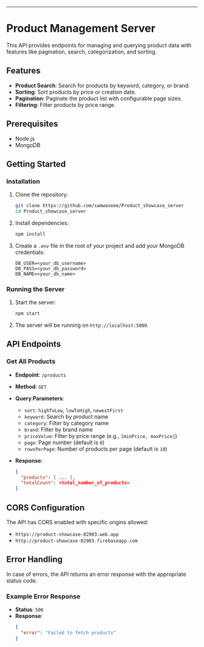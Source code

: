 
---

# Product Management Server

This API provides endpoints for managing and querying product data with features like pagination, search, categorization, and sorting.

## Features

- **Product Search**: Search for products by keyword, category, or brand.
- **Sorting**: Sort products by price or creation date.
- **Pagination**: Paginate the product list with configurable page sizes.
- **Filtering**: Filter products by price range.

## Prerequisites

- Node.js
- MongoDB

## Getting Started

### Installation

1. Clone the repository:
    ```bash
    git clone https://github.com/samwaseee/Product_showcase_server
    cd Product_showcase_server
    ```

2. Install dependencies:
    ```bash
    npm install
    ```

3. Create a `.env` file in the root of your project and add your MongoDB credentials:
    ```env
    DB_USER=<your_db_username>
    DB_PASS=<your_db_password>
    DB_NAME=<your_db_name>
    ```

### Running the Server

1. Start the server:
    ```bash
    npm start
    ```

2. The server will be running on `http://localhost:5000`.

## API Endpoints

### Get All Products

- **Endpoint**: `/products`
- **Method**: `GET`
- **Query Parameters**:
    - `sort`: `highToLow`, `lowToHigh`, `newestFirst`
    - `keyword`: Search by product name
    - `category`: Filter by category name
    - `brand`: Filter by brand name
    - `priceValue`: Filter by price range (e.g., `[minPrice, maxPrice]`)
    - `page`: Page number (default is `0`)
    - `rowsPerPage`: Number of products per page (default is `10`)

- **Response**:
    ```json
    {
      "products": [ ... ],
      "totalCount": <total_number_of_products>
    }
    ```

## CORS Configuration

The API has CORS enabled with specific origins allowed:
- `https://product-showcase-82903.web.app`
- `http://product-showcase-82903.firebaseapp.com`

## Error Handling

In case of errors, the API returns an error response with the appropriate status code.

### Example Error Response

- **Status**: `500`
- **Response**:
    ```json
    {
      "error": "Failed to fetch products"
    }
    ```